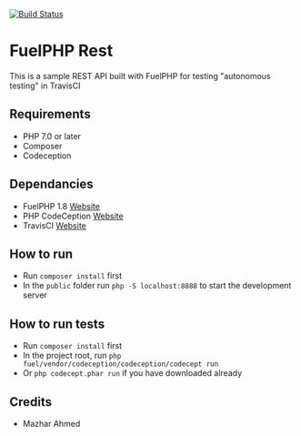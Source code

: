 [![Build Status](https://travis-ci.org/mazhar266/FuelPHP-Rest.svg?branch=master)](https://travis-ci.org/mazhar266/FuelPHP-Rest)

# FuelPHP Rest

This is a sample REST API built with FuelPHP for testing "autonomous testing" in TravisCI

## Requirements

- PHP 7.0 or later
- Composer
- Codeception

## Dependancies

- FuelPHP 1.8 [Website](http://fuelphp.com/)
- PHP CodeCeption [Website](http://docs.fuelphp.com)
- TravisCI [Website](http://api.fuelphp.com)

## How to run

- Run `composer install` first
- In the `public` folder run `php -S localhost:8888` to start the development server

## How to run tests

- Run `composer install` first
- In the project root, run `php fuel/vendor/codeception/codeception/codecept run`
- Or `php codecept.phar run` if you have downloaded already

## Credits

- Mazhar Ahmed
